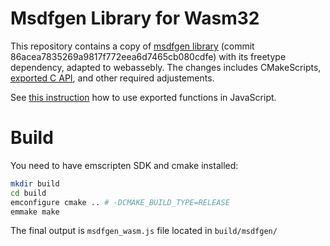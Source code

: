 # Msdfgen Library for Wasm32

This repository contains a copy of 
[msdfgen library](https://github.com/Chlumsky/msdfgen) (commit 
86acea7835269a9817f772eea6d7465cb080cdfe) with its freetype dependency, adapted
to webassebly. The changes includes CMakeScripts, 
[exported C API](https://github.com/luna/msdfgen-wasm/blob/wip/ao/msdf-wasm/msdfgen/wasm/msdfgen_c.h),
and other required adjustements.

See [this instruction](https://emscripten.org/docs/porting/connecting_cpp_and_javascript/Interacting-with-code.html)
how to use exported functions in JavaScript.

# Build

You need to have emscripten SDK and cmake installed:

```bash
mkdir build
cd build
emconfigure cmake .. # -DCMAKE_BUILD_TYPE=RELEASE
emmake make
```

The final output is `msdfgen_wasm.js` file located in `build/msdfgen/`

